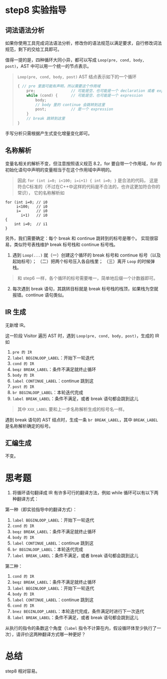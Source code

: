 # step8 实验指导

## 词法语法分析
如果你使用工具完成词法语法分析，修改你的语法规范以满足要求，自行修改词法规范，剩下的交给工具即可。

值得一提的是，四种循环大同小异，都可以写成 `Loop(pre, cond, body, post)`，AST 中可以用一个统一的节点表示。
> `Loop(pre, cond, body, post)` AST 结点表示如下的一个循环
> ```c
> { // pre 里面可能有声明，所以需要这个作用域
>     pre;                // 可能是空、也可能是一个 declaration 或者 expression
>     while (cond) {      // 可能是空、也可能是一个 expression
>         body;
>         // body 里的 continue 会跳转到这里
>         post;           // 是一个 expression
>     }
>     // break 跳转到这里
> }
> ```

手写分析只需根据产生式变化增量变化即可。

## 名称解析
变量名相关的解析不变，但注意按照语义规范 8.2，for 要自带一个作用域，for 的初始化语句中声明的变量相当于在这个作用域中声明的。
> 因此 `for (int i=0; i<100; i=i+1) { int i=0; }` 是合法的代码，
> 这是符合C标准的（不过在C++中这样的代码是不合法的，也许这更加符合你的常识），
> 它的名称解析如
```
for (int i=0; // i0
     i<100;   // i0
     i=       // i0
       i+1)   // i0
{
    int i=0;  // i1
}
```

另外，我们需要确定：每个 break 和 continue 跳转到的标号是哪个。
实现很容易，类似符号表栈维护 break 标号栈和 continue 标号栈。
1. 遇到 `Loop(...)` 就（一）创建这个循环的 break 标号和 continue 标号（以及起始标号）；
    （二）把两个标号压入各自栈里；
    （三）离开 `Loop` 的时候弹栈。
> 和 step6 一样，各个循环的标号需要唯一，简单地后缀一个计数器即可。
2. 每次遇到 break 语句，其跳转目标就是 break 标号栈的栈顶，如果栈为空就报错。continue 语句类似。

## IR 生成
无新增 IR。

这一阶段 Visitor 遍历 AST 时，遇到 `Loop(pre, cond, body, post)`，生成的 IR 如
1. `pre 的 IR`
2. `label BEGINLOOP_LABEL`：开始下一轮迭代
3. `cond 的 IR`
4. `beqz BREAK_LABEL`：条件不满足就终止循环
5. `body 的 IR`
6. `label CONTINUE_LABEL`：continue 跳到这
7. `post 的 IR`
8. `br BEGINLOOP_LABEL`：本轮迭代完成
9. `label BREAK_LABEL`：条件不满足，或者 break 语句都会跳到这儿

> 其中 `XXX_LABEL` 要和上一步名称解析生成的标号名一样。

遇到 break 语句的 AST 结点时，生成一条 `br BREAK_LABEL`，其中 `BREAK_LABEL` 是名称解析确定的标号。

## 汇编生成
不变。

# 思考题

1. 将循环语句翻译成 IR 有许多可行的翻译方法，例如 while 循环可以有以下两种翻译方式：

第一种（即实验指导中的翻译方式）：

1. `label BEGINLOOP_LABEL`：开始下一轮迭代
2. `cond 的 IR`
3. `beqz BREAK_LABEL`：条件不满足就终止循环
4. `body 的 IR`
5. `label CONTINUE_LABEL`：continue 跳到这
6. `br BEGINLOOP_LABEL`：本轮迭代完成
7. `label BREAK_LABEL`：条件不满足，或者 break 语句都会跳到这儿

第二种：

1. `cond 的 IR`
2. `beqz BREAK_LABEL`：条件不满足就终止循环
3. `label BEGINLOOP_LABEL`：开始下一轮迭代
4. `body 的 IR`
6. `label CONTINUE_LABEL`：continue 跳到这
7. `cond 的 IR`
8. `bnez BEGINLOOP_LABEL`：本轮迭代完成，条件满足时进行下一次迭代
9.  `label BREAK_LABEL`：条件不满足，或者 break 语句都会跳到这儿

从执行的指令的条数这个角度（`label` 指令不计算在内，假设循环体至少执行了一次），请评价这两种翻译方式哪一种更好？

# 总结
step8 相对容易。
